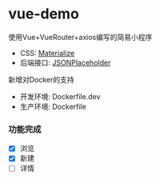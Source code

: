 # vue-demo

使用Vue+VueRouter+axios编写的简易小程序

- CSS: [Materialize](https://materializecss.com/)
- 后端接口: [JSONPlaceholder](http://jsonplaceholder.typicode.com/)

新增对Docker的支持
- 开发环境: Dockerfile.dev
- 生产环境: Dockerfile

### 功能完成
- [x] 浏览
- [x] 新建
- [ ] 详情
